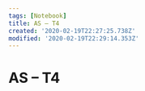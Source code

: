 ```yaml
---
tags: [Notebook]
title: AS – T4
created: '2020-02-19T22:27:25.738Z'
modified: '2020-02-19T22:29:14.353Z'
---
```


# AS – T4

